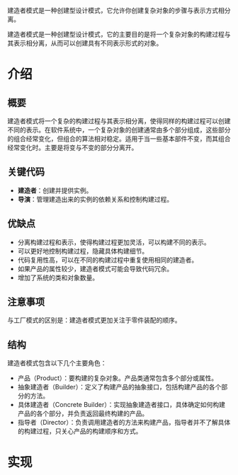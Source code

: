 建造者模式是一种创建型设计模式，它允许你创建复杂对象的步骤与表示方式相分离。

建造者模式是一种创建型设计模式，它的主要目的是将一个复杂对象的构建过程与其表示相分离，从而可以创建具有不同表示形式的对象。

# 介绍
## 概要
建造者模式将一个复杂的构建过程与其表示相分离，使得同样的构建过程可以创建不同的表示。在软件系统中，一个复杂对象的创建通常由多个部分组成，这些部分的组合经常变化，但组合的算法相对稳定。适用于当一些基本部件不变，而其组合经常变化时。主要是将变与不变的部分分离开。

## 关键代码
- **建造者**：创建并提供实例。
- **导演**：管理建造出来的实例的依赖关系和控制构建过程。

## 优缺点
- 分离构建过程和表示，使得构建过程更加灵活，可以构建不同的表示。
- 可以更好地控制构建过程，隐藏具体构建细节。
- 代码复用性高，可以在不同的构建过程中重复使用相同的建造者。
- 如果产品的属性较少，建造者模式可能会导致代码冗余。
- 增加了系统的类和对象数量。

## 注意事项
与工厂模式的区别是：建造者模式更加关注于零件装配的顺序。

## 结构
建造者模式包含以下几个主要角色：
- 产品（Product）：要构建的复杂对象。产品类通常包含多个部分或属性。
- 抽象建造者（Builder）：定义了构建产品的抽象接口，包括构建产品的各个部分的方法。
- 具体建造者（Concrete Builder）：实现抽象建造者接口，具体确定如何构建产品的各个部分，并负责返回最终构建的产品。
- 指导者（Director）：负责调用建造者的方法来构建产品，指导者并不了解具体的构建过程，只关心产品的构建顺序和方式。

# 实现